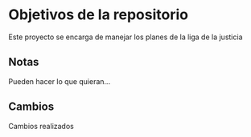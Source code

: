 # Objetivos de la repositorio

Este proyecto se encarga de manejar los planes de la liga de la justicia


## Notas
Pueden hacer lo que quieran...

## Cambios
Cambios realizados
